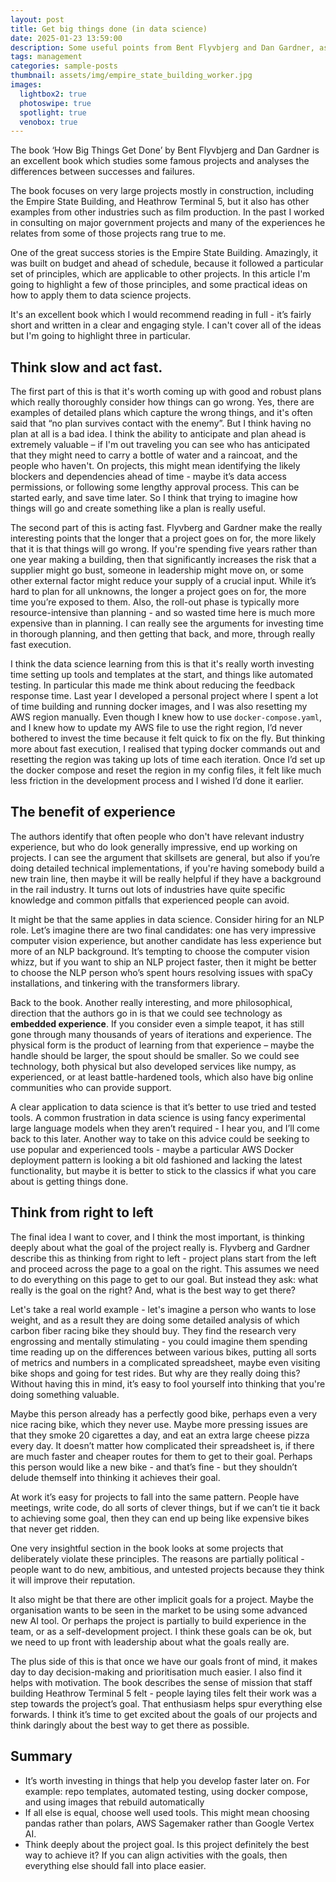 ```yaml
---
layout: post
title: Get big things done (in data science)
date: 2025-01-23 13:59:00
description: Some useful points from Bent Flyvbjerg and Dan Gardner, as applied to data science
tags: management
categories: sample-posts
thumbnail: assets/img/empire_state_building_worker.jpg
images:
  lightbox2: true
  photoswipe: true
  spotlight: true
  venobox: true
---
```


The book ‘How Big Things Get Done’ by Bent Flyvbjerg and Dan Gardner is an excellent book which studies some famous projects and analyses the differences between successes and failures.

The book focuses on very large projects mostly in construction, including the Empire State Building, and Heathrow Terminal 5, but it also has other examples from other industries such as film production. In the past I worked in consulting on major government projects and many of the experiences he relates from some of those projects rang true to me.  

One of the great success stories is the Empire State Building. Amazingly, it was built on budget and ahead of schedule, because it followed a particular set of principles, which are applicable to other projects. In this article I'm going to highlight a few of those principles, and some practical ideas on how to apply them to data science projects.

It's an excellent book which I would recommend reading in full - it’s fairly short and written in a clear and engaging style. I can't cover all of the ideas but I'm going to highlight three in particular. 

## Think slow and act fast. 

The first part of this is that it's worth coming up with good and robust plans which really thoroughly consider how things can go wrong. Yes, there are examples of detailed plans which capture the wrong things, and it's often said that “no plan survives contact with the enemy”.  But I think having no plan at all is a bad idea. I think the ability to anticipate and plan ahead is extremely valuable – if I'm out traveling you can see who has anticipated that they might need to carry a bottle of water and a raincoat, and the people who haven't. On projects, this might mean identifying the likely blockers and dependencies ahead of time - maybe it’s data access permissions, or following some lengthy approval process. This can be started early, and save time later. So I think that trying to imagine how things will go and create something like a plan is really useful. 

The second part of this is acting fast. Flyvberg and Gardner make the really interesting points that the longer that a project goes on for, the more likely that it is that things will go wrong. If you're spending five years rather than one year making a building, then that significantly increases the risk that a supplier might go bust, someone in leadership might move on, or some other external factor might reduce your supply of a crucial input. While it’s hard to plan for all unknowns, the longer a project goes on for, the more time you’re exposed to them. Also, the roll-out phase is typically more resource-intensive than planning - and so wasted time here is much more expensive than in planning. I can really see the arguments for investing time in thorough planning, and then getting that back, and more, through really fast execution. 

I think the data science learning from this is that it's really worth investing time setting up tools and templates at the start, and things like automated testing. In particular this made me think about reducing the feedback response time. Last year I developed a personal project where I spent a lot of time building and running docker images, and I was also resetting my AWS region manually. Even though I knew how to use `docker-compose.yaml`, and I knew how to update my AWS file to use the right region, I’d never bothered to invest the time because it felt quick to fix on the fly. But thinking more about fast execution, I realised that typing docker commands out and resetting the region was taking up lots of time each iteration. Once I’d set up the docker compose and reset the region in my config files, it felt like much less friction in the development process and I wished I’d done it earlier. 

## The benefit of experience

The authors identify that often people who don't have relevant industry experience, but who do look generally impressive, end up working on projects. I can see the argument that skillsets are general, but also if you’re doing detailed technical implementations, if you're having somebody build a new train line, then maybe it will be really helpful if they have a background in the rail industry. It turns out lots of industries have quite specific knowledge and common pitfalls that experienced people can avoid. 

It might be that the same applies in data science. Consider hiring for an NLP role. Let’s imagine there are two final candidates: one has very impressive computer vision experience, but another candidate has less experience but more of an NLP background. It’s tempting to choose the computer vision whizz, but if you want to ship an NLP project faster, then it might be better to choose the NLP person who’s spent hours resolving issues with spaCy installations, and tinkering with the transformers library. 

Back to the book. Another really interesting, and more philosophical, direction that the authors go in is that we could see technology as **embedded experience**. If you consider even a simple teapot, it has still gone through many thousands of years of iterations and experience. The physical form is the product of learning from that experience – maybe the handle should be larger, the spout should be smaller. So we could see technology, both physical but also developed services like numpy, as experienced, or at least battle-hardened tools, which also have big online communities who can provide support. 

A clear application to data science is that it’s better to use tried and tested tools. A common frustration in data science is using fancy experimental large language models when they aren’t required - I hear you, and I’ll come back to this later. Another way to take on this advice could be seeking to use popular and experienced tools - maybe a particular AWS Docker deployment pattern is looking a bit old fashioned and lacking the latest functionality, but maybe it is better to stick to the classics if what you care about is getting things done. 

## Think from right to left

The final idea I want to cover, and I think the most important, is thinking deeply about what the goal of the project really is. Flyvberg and Gardner describe this as thinking from right to left - project plans start from the left and proceed across the page to a goal on the right. This assumes we need to do everything on this page to get to our goal. But instead they ask: what really is the goal on the right? And, what is the best way to get there?

Let's take a real world example - let's imagine a person who wants to lose weight, and as a result they are doing some detailed analysis of which carbon fiber racing bike they should buy. They find the research very engrossing and mentally stimulating - you could imagine them spending time reading up on the differences between various bikes, putting all sorts of metrics and numbers in a complicated spreadsheet, maybe even visiting bike shops and going for test rides. But why are they really doing this? Without having this in mind, it’s easy to fool yourself into thinking that you're doing something valuable. 

Maybe this person already has a perfectly good bike, perhaps even a very nice racing bike, which they never use. Maybe more pressing issues are that they smoke 20 cigarettes a day, and eat an extra large cheese pizza every day. It doesn’t matter how complicated their spreadsheet is, if there are much faster and cheaper routes for them to get to their goal. Perhaps this person would like a new bike - and that’s fine - but they shouldn’t delude themself into thinking it achieves their goal. 

At work it’s easy for projects to fall into the same pattern. People have meetings, write code, do all sorts of clever things, but if we can’t tie it back to achieving some goal, then they can end up being like expensive bikes that never get ridden. 

One very insightful section in the book looks at some projects that deliberately violate these principles. The reasons are partially political - people want to do new, ambitious, and untested projects because they think it will improve their reputation. 

It also might be that there are other implicit goals for a project. Maybe the organisation wants to be seen in the market to be using some advanced new AI tool. Or perhaps the project is partially to build experience in the team, or as a self-development project. I think these goals can be ok, but we need to up front with leadership about what the goals really are. 

The plus side of this is that once we have our goals front of mind, it makes day to day decision-making and prioritisation much easier. I also find it helps with motivation. The book describes the sense of mission that staff building Heathrow Terminal 5 felt - people laying tiles felt their work was a step towards the project’s goal. That enthusiasm helps spur everything else forwards. I think it’s time to get excited about the goals of our projects and think daringly about the best way to get there as possible.

## Summary 

* It’s worth investing in things that help you develop faster later on. For example: repo templates, automated testing, using docker compose, and using images that rebuild automatically
* If all else is equal, choose well used tools. This might mean choosing pandas rather than polars, AWS Sagemaker rather than Google Vertex AI. 
* Think deeply about the project goal. Is this project definitely the best way to achieve it? If you can align activities with the goals, then everything else should fall into place easier. 



